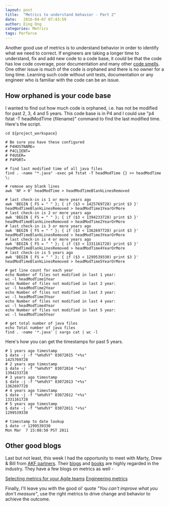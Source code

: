```yaml
---
layout: post
title:  "Metrics to understand behavior - Part 2"
date:   2016-04-07 07:43:59
author: Eing Ong
categories: Metrics
tags: Perforce
---
```

Another good use of metrics is to understand behavior in order to identify what we need to correct. If engineers are taking a longer time to understand, fix and add new code to a code base, it could be that the code has low code coverage, poor documentation and many other [code smells](http://www.industriallogic.com/wp-content/uploads/2005/09/smellstorefactorings.pdf). One other issue is much of the code is orphaned and there is no owner for a long time. Learning such code without unit tests, documentation or any engineer who is familiar with the code can be an issue. 

<h2>How orphaned is your code base</h2>
I wanted to find out how much code is orphaned, i.e. has not be modified for past 2, 3, 4 and 5 years. This code base is in P4 and I could use "p4 fstat -T headModTime {filename}" command to find the last modified time. Here's the script.

~~~text
cd ${project_workspace}

# Be sure you have these configured
# P4HOSTNAME=
# P4CLIENT=
# P4USER=
# P4PORT=

# find last modified time of all java files
find . -name "*.java" -exec p4 fstat -T headModTime {} >> headModTime \; 

# remove any blank lines
awk 'NF > 0' headModTime > headModTimeBlankLinesRemoved

# last check-in is 1 or more years ago
awk 'BEGIN { FS = " " }; { if ($3 < 1425769728) print $3 }' headModTimeBlankLinesRemoved > headModTime1YearOrMore
# last check-in is 2 or more years ago
awk 'BEGIN { FS = " " }; { if ($3 < 1394233728) print $3 }' headModTimeBlankLinesRemoved > headModTime2YearOrMore
# last check-in is 3 or more years ago
awk 'BEGIN { FS = " " }; { if ($3 < 1362697728) print $3 }' headModTimeBlankLinesRemoved > headModTime3YearOrMore
# last check-in is 4 or more years ago
awk 'BEGIN { FS = " " }; { if ($3 < 1331161728) print $3 }' headModTimeBlankLinesRemoved > headModTime4YearOrMore
# last check-in is 5 years ago
awk 'BEGIN { FS = " " }; { if ($3 < 1299539330) print $3 }' headModTimeBlankLinesRemoved > headModTime5YearOrMore

# get line count for each year
echo Number of files not modified in last 1 year:
wc -l headModTime1Year
echo Number of files not modified in last 2 year:
wc -l headModTime2Year
echo Number of files not modified in last 3 year:
wc -l headModTime3Year
echo Number of files not modified in last 4 year:
wc -l headModTime4Year
echo Number of files not modified in last 5 year:
wc -l headModTime5Year

# get total number of java files
echo Total number of java files
find . -name '*.java' | xargs cat | wc -l
~~~

Here's how you can get the timestamps for past 5 years.

~~~text
# 1 years ago timestamp
$ date -j -f "%m%d%Y" 03072015 "+%s"
1425769728
# 2 years ago timestamp
$ date -j -f "%m%d%Y" 03072014 "+%s"
1394233728
# 3 years ago timestamp
$ date -j -f "%m%d%Y" 03072013 "+%s"
1362697728
# 4 years ago timestamp
$ date -j -f "%m%d%Y" 03072012 "+%s"
1331161728
# 5 years ago timestamp
$ date -j -f "%m%d%Y" 03072011 "+%s"
1299539330

# timestamp to date lookup
$ date -r 1299539330
Mon Mar  7 15:08:50 PST 2011
~~~

<h2>Other good blogs</h2>

Last but not least, this week I had the opportunity to meet with Marty, Drew & Bill from [AKF partners](http://akfpartners.com). Their [blogs](http://akfpartners.com/techblog/all_posts/) and [books](http://www.amazon.com/Martin-L.-Abbott/e/B002KYQTZ4/ref=sr_ntt_srch_lnk_1?qid=1459967398&sr=1-1) are highly regarded in the industry. They have a few blogs on metrics as well -

[Selecting metrics for your Agile teams](http://akfpartners.com/techblog/2015/01/19/selecting-metrics-agile-teams/)
[Engineering metrics](http://akfpartners.com/techblog/2012/11/01/engineering-metrics/)

Finally, I'll leave you with the good ol' quote <i>"You can't improve what you don't measure"</i>, use the right metrics to drive change and behavior to achieve the outcome.
